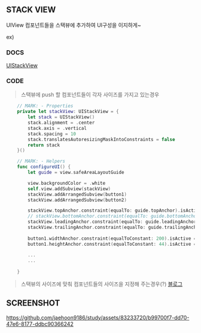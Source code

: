 ## STACK VIEW
UIView 컴포넌트들을 스택뷰에 추가하여 UI구성을 이지하게~

ex) 

### DOCS
[UIStackView](https://developer.apple.com/documentation/uikit/uistackview)

### CODE
> 스택뷰에 push 할 컴포넌트들이 각자 사이즈를 가지고 있는경우
```swift
    // MARK: - Properties
    private let stackView: UIStackView = {
        let stack = UIStackView()
        stack.alignment = .center
        stack.axis = .vertical
        stack.spacing = 10
        stack.translatesAutoresizingMaskIntoConstraints = false
        return stack
    }()

```
```swift
    // MARK: - Helpers
    func configureUI() {
        let guide = view.safeAreaLayoutGuide

        view.backgroundColor = .white
        self.view.addSubview(stackView)
        stackView.addArrangedSubview(button1)
        stackView.addArrangedSubview(button2)

        stackView.topAnchor.constraint(equalTo: guide.topAnchor).isActive = true
        // stackView.bottomAnchor.constraint(equalTo: guide.bottomAnchor).isActive = true
        stackView.leadingAnchor.constraint(equalTo: guide.leadingAnchor).isActive = true
        stackView.trailingAnchor.constraint(equalTo: guide.trailingAnchor).isActive = true
        
        button1.widthAnchor.constraint(equalToConstant: 200).isActive = true
        button1.heightAnchor.constraint(equalToConstant: 44).isActive = true
        
        ...
        ...
        
    }
```


> 스택뷰의 사이즈에 맞춰 컴포넌트들의 사이즈을 지정해 주는경우(?)
[블로그](https://velog.io/@sun02/UIStackView-%EC%BD%94%EB%93%9C%EB%A1%9C-%EC%9E%91%EC%84%B1%ED%95%98%EA%B8%B0)


## SCREENSHOT



https://github.com/jaehoon9186/study/assets/83233720/b99700f7-dd70-47e6-8177-ddbc90366242

